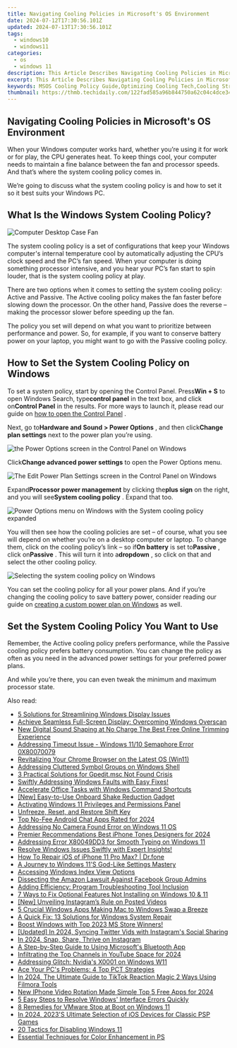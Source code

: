```yaml
---
title: Navigating Cooling Policies in Microsoft's OS Environment
date: 2024-07-12T17:30:56.101Z
updated: 2024-07-13T17:30:56.101Z
tags:
  - windows10
  - windows11
categories:
  - os
  - windows 11
description: This Article Describes Navigating Cooling Policies in Microsoft's OS Environment
excerpt: This Article Describes Navigating Cooling Policies in Microsoft's OS Environment
keywords: MSOS Cooling Policy Guide,Optimizing Cooling Tech,Cooling Strategy for Windows,Efficient PC Temperature Control,Microsoft OS Thermal Management,Heat Reduction in OS,System Cooling Tips MSOS
thumbnail: https://thmb.techidaily.com/122fad585a96b844750a62c04c4dce3455583d7dfd3b684b7339ff82c163bd28.jpg
---
```


## Navigating Cooling Policies in Microsoft's OS Environment

 When your Windows computer works hard, whether you’re using it for work or for play, the CPU generates heat. To keep things cool, your computer needs to maintain a fine balance between the fan and processor speeds. And that’s where the system cooling policy comes in.

 We’re going to discuss what the system cooling policy is and how to set it so it best suits your Windows PC.

## What Is the Windows System Cooling Policy?

![Computer Desktop Case Fan](https://static1.makeuseofimages.com/wordpress/wp-content/uploads/2022/06/Computer-Desktop-Case-Fan.jpg)

 The system cooling policy is a set of configurations that keep your Windows computer's internal temperature cool by automatically adjusting the CPU’s clock speed and the PC’s fan speed. When your computer is doing something processor intensive, and you hear your PC’s fan start to spin louder, that is the system cooling policy at play.

 There are two options when it comes to setting the system cooling policy: Active and Passive. The Active cooling policy makes the fan faster before slowing down the processor. On the other hand, Passive does the reverse – making the processor slower before speeding up the fan.

 The policy you set will depend on what you want to prioritize between performance and power. So, for example, if you want to conserve battery power on your laptop, you might want to go with the Passive cooling policy.

## How to Set the System Cooling Policy on Windows

 To set a system policy, start by opening the Control Panel. Press**Win + S** to open Windows Search, type**control panel** in the text box, and click on**Control Panel** in the results. For more ways to launch it, please read our guide on [how to open the Control Panel](https://www.makeuseof.com/windows-open-control-panel/) .

 Next, go to**Hardware and Sound > Power Options** , and then click**Change plan settings** next to the power plan you’re using.

![the Power Options screen in the Control Panel on Windows](https://static1.makeuseofimages.com/wordpress/wp-content/uploads/2023/02/power-options-windows.jpg)

 Click**Change advanced power settings** to open the Power Options menu.

![The Edit Power Plan Settings screen in the Control Panel on Windows](https://static1.makeuseofimages.com/wordpress/wp-content/uploads/2023/02/edit-power-plan-settings-windows.jpg)

 Expand**Processor power management** by clicking the**plus sign** on the right, and you will see**System cooling policy** . Expand that too.

![Power Options menu on Windows with the System cooling policy expanded](https://static1.makeuseofimages.com/wordpress/wp-content/uploads/2023/02/power-options-windows-system-cooling.jpg)

 You will then see how the cooling policies are set – of course, what you see will depend on whether you’re on a desktop computer or laptop. To change them, click on the cooling policy’s link – so if**On battery** is set to**Passive** , click on**Passive** . This will turn it into a**dropdown** , so click on that and select the other cooling policy.

![Selecting the system cooling policy on Windows](https://static1.makeuseofimages.com/wordpress/wp-content/uploads/2023/02/power-options-windows-changing-system-cooling.jpg)

 You can set the cooling policy for all your power plans. And if you’re changing the cooling policy to save battery power, consider reading our guide on [creating a custom power plan on Windows](https://www.makeuseof.com/tag/save-energy-extend-battery-life-custom-windows-power-plans/) as well.

## Set the System Cooling Policy You Want to Use

 Remember, the Active cooling policy prefers performance, while the Passive cooling policy prefers battery consumption. You can change the policy as often as you need in the advanced power settings for your preferred power plans.

 And while you’re there, you can even tweak the minimum and maximum processor state.


<ins class="adsbygoogle"
     style="display:block"
     data-ad-format="autorelaxed"
     data-ad-client="ca-pub-7571918770474297"
     data-ad-slot="1223367746"></ins>



<ins class="adsbygoogle"
     style="display:block"
     data-ad-client="ca-pub-7571918770474297"
     data-ad-slot="8358498916"
     data-ad-format="auto"
     data-full-width-responsive="true"></ins>



<span class="atpl-alsoreadstyle">Also read:</span>
<div><ul>
<li><a href="https://win11-tips.techidaily.com/5-solutions-for-streamlining-windows-display-issues/"><u>5 Solutions for Streamlining Windows Display Issues</u></a></li>
<li><a href="https://win11-tips.techidaily.com/achieve-seamless-full-screen-display-overcoming-windows-overscan/"><u>Achieve Seamless Full-Screen Display: Overcoming Windows Overscan</u></a></li>
<li><a href="https://audio-editing.techidaily.com/new-digital-sound-shaping-at-no-charge-the-best-free-online-trimming-experience/"><u>New Digital Sound Shaping at No Charge The Best Free Online Trimming Experience</u></a></li>
<li><a href="https://win11-tips.techidaily.com/addressing-timeout-issue-windows-1110-semaphore-error-0x80070079/"><u>Addressing Timeout Issue - Windows 11/10 Semaphore Error 0X80070079</u></a></li>
<li><a href="https://win11-tips.techidaily.com/1719338143984-revitalizing-your-chrome-browser-on-the-latest-os-win11/"><u>Revitalizing Your Chrome Browser on the Latest OS (Win11)</u></a></li>
<li><a href="https://win11-tips.techidaily.com/addressing-cluttered-symbol-groups-on-windows-shell/"><u>Addressing Cluttered Symbol Groups on Windows Shell</u></a></li>
<li><a href="https://win11-tips.techidaily.com/3-practical-solutions-for-gpeditmsc-not-found-crisis/"><u>3 Practical Solutions for Gpedit.msc Not Found Crisis</u></a></li>
<li><a href="https://win11-tips.techidaily.com/1719332049172-swiftly-addressing-windows-faults-with-easy-fixes/"><u>Swiftly Addressing Windows Faults with Easy Fixes!</u></a></li>
<li><a href="https://win11-tips.techidaily.com/accelerate-office-tasks-with-windows-command-shortcuts/"><u>Accelerate Office Tasks with Windows Command Shortcuts</u></a></li>
<li><a href="https://fox-cloud.techidaily.com/new-easy-to-use-onboard-shake-reduction-gadget/"><u>[New] Easy-to-Use Onboard Shake Reduction Gadget</u></a></li>
<li><a href="https://win11-tips.techidaily.com/activating-windows-11-privileges-and-permissions-panel/"><u>Activating Windows 11 Privileges and Permissions Panel</u></a></li>
<li><a href="https://win11-tips.techidaily.com/1719363856500-unfreeze-reset-and-restore-shift-key/"><u>Unfreeze, Reset, and Restore Shift Key</u></a></li>
<li><a href="https://digital-screen-recording.techidaily.com/top-no-fee-android-chat-apps-rated-for-2024/"><u>Top No-Fee Android Chat Apps Rated for 2024</u></a></li>
<li><a href="https://win11-tips.techidaily.com/addressing-no-camera-found-error-on-windows-11-os/"><u>Addressing No Camera Found Error on Windows 11 OS</u></a></li>
<li><a href="https://extra-skills.techidaily.com/premier-recommendations-best-iphone-tones-designers-for-2024/"><u>Premier Recommendations  Best iPhone Tones Designers for 2024</u></a></li>
<li><a href="https://win11-tips.techidaily.com/addressing-error-x80049dd3-for-smooth-typing-on-windows-11/"><u>Addressing Error X80049DD3 for Smooth Typing on Windows 11</u></a></li>
<li><a href="https://win11-tips.techidaily.com/1719370712079-resolve-windows-issues-swiftly-with-expert-insights/"><u>Resolve Windows Issues Swiftly with Expert Insights!</u></a></li>
<li><a href="https://blog-min.techidaily.com/how-to-repair-ios-of-iphone-11-pro-max-drfone-by-drfone-ios-system-repair-ios-system-repair/"><u>How To Repair iOS of iPhone 11 Pro Max? | Dr.fone</u></a></li>
<li><a href="https://win11-tips.techidaily.com/a-journey-to-windows-11s-god-like-settings-mastery/"><u>A Journey to Windows 11'S God-Like Settings Mastery</u></a></li>
<li><a href="https://win11-tips.techidaily.com/accessing-windows-index-view-options/"><u>Accessing Windows Index View Options</u></a></li>
<li><a href="https://facebook.techidaily.com/dissecting-the-amazon-lawsuit-against-facebook-group-admins/"><u>Dissecting the Amazon Lawsuit Against Facebook Group Admins</u></a></li>
<li><a href="https://win11-tips.techidaily.com/adding-efficiency-program-troubleshooting-tool-inclusion/"><u>Adding Efficiency: Program Troubleshooting Tool Inclusion</u></a></li>
<li><a href="https://win11-tips.techidaily.com/7-ways-to-fix-optional-features-not-installing-on-windows-10-and-11/"><u>7 Ways to Fix Optional Features Not Installing on Windows 10 & 11</u></a></li>
<li><a href="https://instagram-video-recordings.techidaily.com/new-unveiling-instagrams-rule-on-posted-videos/"><u>[New] Unveiling Instagram’s Rule on Posted Videos</u></a></li>
<li><a href="https://win11-tips.techidaily.com/5-crucial-windows-apps-making-mac-to-windows-swap-a-breeze/"><u>5 Crucial Windows Apps Making Mac to Windows Swap a Breeze</u></a></li>
<li><a href="https://win11-tips.techidaily.com/a-quick-fix-13-solutions-for-windows-system-repair/"><u>A Quick Fix: 13 Solutions for Windows System Repair</u></a></li>
<li><a href="https://win11-tips.techidaily.com/1719365152122-boost-windows-with-top-2023-ms-store-winners/"><u>Boost Windows with Top 2023 MS Store Winners!</u></a></li>
<li><a href="https://twitter-videos.techidaily.com/updated-in-2024-syncing-twitter-vids-with-instagrams-social-sharing/"><u>[Updated] In 2024, Syncing Twitter Vids with Instagram's Social Sharing</u></a></li>
<li><a href="https://article-helps.techidaily.com/in-2024-snap-share-thrive-on-instagram/"><u>In 2024, Snap, Share, Thrive on Instagram</u></a></li>
<li><a href="https://win11-tips.techidaily.com/a-step-by-step-guide-to-using-microsofts-bluetooth-app/"><u>A Step-by-Step Guide to Using Microsoft's Bluetooth App</u></a></li>
<li><a href="https://youtube-help.techidaily.com/infiltrating-the-top-channels-in-youtube-space-for-2024/"><u>Infiltrating the Top Channels in YouTube Space for 2024</u></a></li>
<li><a href="https://win11-tips.techidaily.com/addressing-glitch-nvidias-x0001-on-windows-w11/"><u>Addressing Glitch: Nvidia's X0001 on Windows W11</u></a></li>
<li><a href="https://win11-tips.techidaily.com/ace-your-pcs-problems-4-top-pct-strategies/"><u>Ace Your PC's Problems: 4 Top PCT Strategies</u></a></li>
<li><a href="https://tiktok-video-recordings.techidaily.com/in-2024-the-ultimate-guide-to-tiktok-reaction-magic-2-ways-using-filmora-tools/"><u>In 2024, The Ultimate Guide to TikTok Reaction Magic  2 Ways Using Filmora Tools</u></a></li>
<li><a href="https://video-ai-editor.techidaily.com/new-iphone-video-rotation-made-simple-top-5-free-apps-for-2024/"><u>New IPhone Video Rotation Made Simple Top 5 Free Apps for 2024</u></a></li>
<li><a href="https://win11-tips.techidaily.com/5-easy-steps-to-resolve-windows-interface-errors-quickly/"><u>5 Easy Steps to Resolve Windows' Interface Errors Quickly</u></a></li>
<li><a href="https://win11-tips.techidaily.com/8-remedies-for-vmware-stop-at-boot-on-windows-11/"><u>8 Remedies for VMware Stop at Boot on Windows 11</u></a></li>
<li><a href="https://on-screen-recording.techidaily.com/in-2024-2023s-ultimate-selection-of-ios-devices-for-classic-psp-games/"><u>In 2024, 2023'S Ultimate Selection of iOS Devices for Classic PSP Games</u></a></li>
<li><a href="https://win11-tips.techidaily.com/20-tactics-for-disabling-windows-11/"><u>20 Tactics for Disabling Windows 11</u></a></li>
<li><a href="https://extra-information.techidaily.com/essential-techniques-for-color-enhancement-in-ps/"><u>Essential Techniques for Color Enhancement in PS</u></a></li>
</ul></div>
